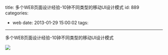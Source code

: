 title: 多个WEB页面设计经验-10钟不同类型的移动UI设计模式
id: 889
categories:
  - web
date: 2013-01-29 15:00:02
tags:
---

<span>多个WEB页面设计经验-10钟不同类型的移动UI设计模式</span>

![](http://m1.img.libdd.com/farm4/2013/0125/13/92B0C8C4E54F13EAC289C14FD024DB4988F334845F96D_500_4778.jpg)</img>
</br>